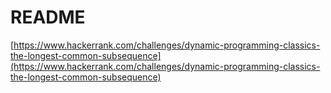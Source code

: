 # README

[https://www.hackerrank.com/challenges/dynamic-programming-classics-the-longest-common-subsequence](https://www.hackerrank.com/challenges/dynamic-programming-classics-the-longest-common-subsequence)
